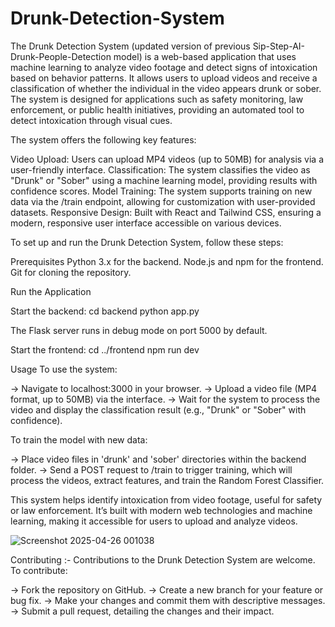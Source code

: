 # Drunk-Detection-System
The Drunk Detection System (updated version of previous Sip-Step-AI-Drunk-People-Detection model) is a web-based application that uses machine learning to analyze video footage and detect signs of intoxication based on behavior patterns. It allows users to upload videos and receive a classification of whether the individual in the video appears drunk or sober. The system is designed for applications such as safety monitoring, law enforcement, or public health initiatives, providing an automated tool to detect intoxication through visual cues.

The system offers the following key features:

Video Upload: Users can upload MP4 videos (up to 50MB) for analysis via a user-friendly interface.
Classification: The system classifies the video as "Drunk" or "Sober" using a machine learning model, providing results with confidence scores.
Model Training: The system supports training on new data via the /train endpoint, allowing for customization with user-provided datasets.
Responsive Design: Built with React and Tailwind CSS, ensuring a modern, responsive user interface accessible on various devices.

To set up and run the Drunk Detection System, follow these steps:

Prerequisites
Python 3.x for the backend.
Node.js and npm for the frontend.
Git for cloning the repository.

Run the Application

Start the backend:
cd backend
python app.py

The Flask server runs in debug mode on port 5000 by default.

Start the frontend:
cd ../frontend
npm run dev

Usage
To use the system:

 -> Navigate to localhost:3000 in your browser.
 -> Upload a video file (MP4 format, up to 50MB) via the interface.
 -> Wait for the system to process the video and display the classification result (e.g., "Drunk" or "Sober" with confidence).

To train the model with new data:

-> Place video files in 'drunk' and 'sober' directories within the backend folder.
-> Send a POST request to /train to trigger training, which will process the videos, extract features, and train the Random Forest Classifier.

This system helps identify intoxication from video footage, useful for safety or law enforcement. It’s built with modern web technologies and machine learning, making it accessible for users to upload and analyze videos.

![Screenshot 2025-04-26 001038](https://github.com/user-attachments/assets/13a5a9df-7732-48ce-b768-194bc3dfdd28)

Contributing :-
Contributions to the Drunk Detection System are welcome. To contribute:

-> Fork the repository on GitHub.
-> Create a new branch for your feature or bug fix.
-> Make your changes and commit them with descriptive messages.
-> Submit a pull request, detailing the changes and their impact.
